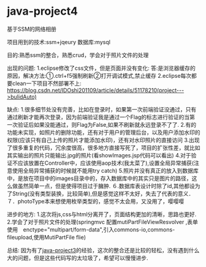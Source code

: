 # java-project4
基于SSM的网络相册

项目用到的技术:ssm+jqeury
数据库:mysql

目的:熟悉ssm的整合，熟悉crud，学会对于照片文件的处理

出现的问题:
1.eclipse修改了css文件，但是页面并没有变化:
答:是浏览器缓存的原因，解决方法:①.ctrl+f5强制刷新②打开调试模式,禁止缓存
2.eclipse每次都要clean一下项目不然部署不上:
https://blog.csdn.net/IDOshi201109/article/details/51178210(project--->bulidAuto)

缺点:
1.很多细节处没有完善，比如在登录时，如果第一次前端验证没通过，只有通过刷新才能再次登录，因为前端验证我是通过一个Flag的标志进行验证的当第一次验证后如果没能通过，则Flag为False,如果不刷新就永远登录不了了.
2.有的功能未实现，如照片的删除功能，还有对于用户的管理后台，以及用户添加水印的权限(应该只有自己上传的照片才能添加水印)，还有对水印照片的直接访问
3.出现了很多重复的代码，冗余度很高，很多地方直接写死了，项目的扩张性差，就比如其实输出的照片只能输出.jpg的照片(看showImages.jsp代码可以看出)
4.对于验证不应该放置在Controller中，应该使用aop技术(我太菜了),设置全局异常捕获(注意使用全局异常捕获的时候就不能用try catch)
5.照片并没有真正的放入到数据库中，是放在项目中的images目录中的，存入数据库中的其实只是图片的路径，这么做虽然简单一点，但是使得项目过于臃肿.
６.数据库表设计时除了id,其他都设为了String(没有类型装换，比较简单),但是感觉这样不太好，失去了代表的意义．
７．photoType本来想使用枚举类型的，感觉不太会用，又没用了，嘤嘤嘤

进步的地方:
1.这次将js,css与html分离开了，页面结构更加的清晰，思路也更好.
2.学会了对于照片文件的处理(springmvc 配置mutiPartFileViewResvolver ,表单使用　enctype="multipart/form-data",引入commons-io,commons-fileupload,使用MutiPartFile flie)

总结:
因为有了<a href="https://github.com/wantao666/java-project3">java-project3</a>的经验，这次的整合还是比较的轻松，没有遇到什么大的问题，但是这些代码写的太垃圾了，希望可以慢慢进步.
